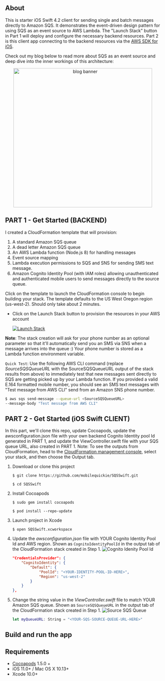 
## About
This is starter iOS Swift 4.2 client for sending single and batch messages directly to Amazon SQS. It demonstrates the event-driven design pattern for using SQS as an event source to AWS Lambda. The "Launch Stack" button in Part 1 will deploy and configure the necessary backend resources. Part 2 is this client app connecting to the backend resources via the [AWS SDK for iOS](https://aws-amplify.github.io/docs/ios/manualsetup#direct-aws-service-access).

Check out my blog below to read more about SQS as an event source and deep dive into the inner workings of this architecture: 
<p align="center"><a href="https://dzone.com/articles/amazon-sqs-as-an-event-source-to-aws-lambda-a-deep"><img src="https://s3-us-west-2.amazonaws.com/mobilequickie/sqs-events/bannerimage.png" alt="blog banner" width="450"></a></p>

## PART 1 - Get Started (BACKEND)
I created a CloudFormation template that will provision: 
1. A standard Amazon SQS queue
2. A dead letter Amazon SQS queue
3. An AWS Lambda function (Node.js 8) for handling messages
4. Event source mapping
5. Lambda execution permissions to SQS and SNS for sending SMS text message. 
6. Amazon Cognito Identity Pool (with IAM roles) allowing unauthenticated and authenticated mobile users to send messages directly to the source queue.

Click on the template to launch the CloudFormation console to begin building your stack. The template defaults to the US West Oregon region (us-west-2). Should only take about 2 minutes.

* Click on the Launch Stack button to provision the resources in your AWS account
    
    [![Launch Stack](https://s3-us-west-2.amazonaws.com/mobilequickie/speechtranslator/launch-stack.svg)](https://console.aws.amazon.com/cloudformation/home?region=us-west-2#/stacks/new?stackName=my-sqs-event&templateURL=https://s3-us-west-2.amazonaws.com/mobilequickie/sqs-events/cf-templates/SQS-EventSource-LambdaHandlerSMS-CFTemplate-Nodejs.yaml)

**Note**: The stack creation will ask for your phone number as an optional parameter so that it'll automatically send you an SMS via SNS when a message arrives into the queue :) Your phone number is stored as a Lambda function environment variable.

`Quick Test`: Use the following AWS CLI command (replace _SourceSQSQueueURL_ with the SourceSQSQueueURL output of the stack results from above) to immediately test that new messages sent directly to SQS are getting picked up by your Lambda function. If you provided a valid E.164 formatted mobile number, you should see an SMS text messages with "Test message from AWS CLI" send from an Amazon SNS phone number.

```bash
$ aws sqs send-message --queue-url <SourceSQSQueueURL>
--message-body "Test message from AWS CLI"
```

## PART 2 - Get Started (iOS Swift CLIENT)

In this part, we'll clone this repo, update Cocoapods, update the awsconfiguration.json file with your own backend Cognito Identity pool Id generated in PART 1, and update the ViewController.swift file with your SQS queue URL, also created in PART 1. Note: To see the outputs from CloudFormation, head to the [CloudFormation management console](https://console.aws.amazon.com/cloudformation/home?region=us-west-2), select your stack, and then choose the Output tab.

1. Download or clone this project
    ```
    $ git clone https://github.com/mobilequickie/SQSSwift.git

    $ cd SQSSwift
    ```
2. Install Cocoapods
    ```
    $ sudo gem install cocoapods

    $ pod install --repo-update
    ``` 
3. Launch project in Xcode
    ```
    $ open SQSSwift.xcworkspace
    ``` 

4. Update the *awsconfiguration.json* file with YOUR Cognito Identity Pool Id and AWS region. Shown as `CognitoIdentityPoolId` in the output tab of the CloudFormation stack created in Step 1.
![Cognito Idenity Pool Id](https://s3-us-west-2.amazonaws.com/mobilequickie/sqs-events/cognito-identity-pool-id.jpg)
    ```json
    "CredentialsProvider": {
        "CognitoIdentity": {
            "Default": {
                "PoolId": "<YOUR-IDENTITY-POOL-ID-HERE>",
                "Region": "us-west-2"
            }
        }
    },
    ```

5. Change the string value in the *ViewController.swift* file to match YOUR Amazon SQS queue. Shown as `SourceSQSQueueURL` in the output tab of the CloudFormation stack created in Step 1.
![Source SQS Queue](https://s3-us-west-2.amazonaws.com/mobilequickie/sqs-events/source-sqs-queue-url.jpg)

    ```swift
    let myQueueURL: String = "<YOUR-SQS-SOURCE-QUEUE-URL-HERE>"
    ```
## Build and run the app

## Requirements
- [Cocoapods](https://github.com/CocoaPods/CocoaPods) 1.5.0 +
- iOS 11.0+ / Mac OS X 10.13+
- Xcode 10.0+
